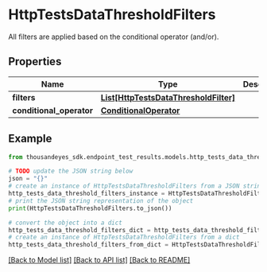 # HttpTestsDataThresholdFilters

All filters are applied based on the conditional operator (and/or).

## Properties

Name | Type | Description | Notes
------------ | ------------- | ------------- | -------------
**filters** | [**List[HttpTestsDataThresholdFilter]**](HttpTestsDataThresholdFilter.md) |  | [optional] 
**conditional_operator** | [**ConditionalOperator**](ConditionalOperator.md) |  | [optional] 

## Example

```python
from thousandeyes_sdk.endpoint_test_results.models.http_tests_data_threshold_filters import HttpTestsDataThresholdFilters

# TODO update the JSON string below
json = "{}"
# create an instance of HttpTestsDataThresholdFilters from a JSON string
http_tests_data_threshold_filters_instance = HttpTestsDataThresholdFilters.from_json(json)
# print the JSON string representation of the object
print(HttpTestsDataThresholdFilters.to_json())

# convert the object into a dict
http_tests_data_threshold_filters_dict = http_tests_data_threshold_filters_instance.to_dict()
# create an instance of HttpTestsDataThresholdFilters from a dict
http_tests_data_threshold_filters_from_dict = HttpTestsDataThresholdFilters.from_dict(http_tests_data_threshold_filters_dict)
```
[[Back to Model list]](../README.md#documentation-for-models) [[Back to API list]](../README.md#documentation-for-api-endpoints) [[Back to README]](../README.md)


